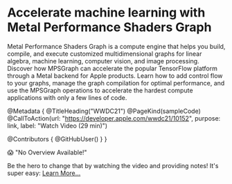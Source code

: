 # Accelerate machine learning with Metal Performance Shaders Graph

Metal Performance Shaders Graph is a compute engine that helps you build, compile, and execute customized multidimensional graphs for linear algebra, machine learning, computer vision, and image processing. Discover how MPSGraph can accelerate the popular TensorFlow platform through a Metal backend for Apple products. Learn how to add control flow to your graphs, manage the graph compilation for optimal performance, and use the MPSGraph operations to accelerate the hardest compute applications with only a few lines of code.

@Metadata {
   @TitleHeading("WWDC21")
   @PageKind(sampleCode)
   @CallToAction(url: "https://developer.apple.com/wwdc21/10152", purpose: link, label: "Watch Video (29 min)")

   @Contributors {
      @GitHubUser(<replace this with your GitHub handle>)
   }
}

😱 "No Overview Available!"

Be the hero to change that by watching the video and providing notes! It's super easy:
 [Learn More…](https://wwdcnotes.github.io/WWDCNotes/documentation/wwdcnotes/contributing)
